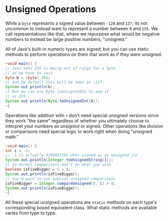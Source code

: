 # Unsigned Operations

While a `byte` represents a signed value between `-128`
and `127`, its not uncommon to instead want to represent a number between `0` and `255`.
We call representations like that, where we repurpose what would be negative numbers to instead be large positive numbers, "unsigned." 

All of Java's built-in numeric types are signed, but you can use static methods
to perform operations on them that work as if they were unsigned.

```java
~void main() {
// Java sees 255 as being out of range for a byte
// so we have to cast
byte b = (byte) 255;
// And by default this will be seen as -127
System.out.println(b);
// But we can use Byte.toUnsignedInt to see it
// as 255
System.out.println(Byte.toUnsignedInt(b));
~}
```

Operations like addition with `+` don't need special unsigned versions since they work "the same" regardless of whether you ultimately choose to interpret your numbers as unsigned or signed. Other operations like division or comparisons need special logic
to work right when doing "unsigned math."

```java
~void main() {
int i = -1;
// -1 is actually 4294967295 when viewed as an unsigned int
System.out.println(Integer.toUnsignedString(i));
// So normal comparisons won't do what you want
boolean isFiveBigger = 5 > i;
System.out.println(isFiveBigger);
// You'd want to use special unsigned comparisons
isFiveBigger = Integer.compareUnsigned(5, i) > 0;
System.out.println(isFiveBigger);
~}
```

All these special unsigned operations are `static` methods on each type's corresponding
boxed equivalent class. What static methods are available varies from type to type.
